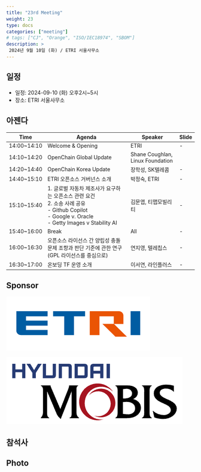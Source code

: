 ```yaml
---
title: "23rd Meeting"
weight: 23
type: docs
categories: ["meeting"]
# tags: ["CJ", "Orange", "ISO/IEC18974", "SBOM"]
description: >
 2024년 9월 10일 (화) / ETRI 서울사무소
---
```


## 일정

* 일정: 2024-09-10 (화) 오후2시~5시
* 장소: ETRI 서울사무소

## 아젠다

| Time | Agenda           | Speaker | Slide |
|----|-----------------|------|------|
| 14:00~14:10 | Welcome & Opening | ETRI | - |
| 14:10~14:20 | OpenChain Global Update  | 	Shane Coughlan, Linux Foundation |  |
| 14:20~14:40 | OpenChain Korea Update | 	장학성, SK텔레콤 | - |
| 14:40~15:10 | ETRI 오픈소스 거버넌스 소개 | 박정숙, ETRI |  -  |
| 15:10~15:40 | 1. 글로벌 자동차 제조사가 요구하는 오픈소스 관련 요건 <br> 2. 소송 사례 공유 <br> - Github Copilot <br> - Google v. Oracle <br> - Getty Images v Stability AI | 김문엽, 티맵모빌리티 | - |
| 15:40~16:00 | Break  | All | -  |
| 16:00~16:30 | 오픈소스 라이선스 간 양립성 충돌 문제 조항과 판단 기준에 관한 연구(GPL 라이선스를 중심으로)  | 연지영, 텔레칩스 |  - |
| 16:30~17:00 | 온보딩 TF 운영 소개 | 이서연, 라인플러스 |  -  |


## Sponsor

![](etri.png)


![](mobis.png)


## 참석사 


## Photo
